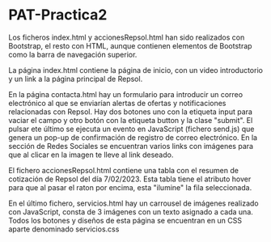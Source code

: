 # PAT-Practica2

Los ficheros index.html y accionesRepsol.html han sido realizados con Bootstrap, el resto con HTML, aunque contienen elementos de Bootstrap como la barra de navegación superior.

La página index.html contiene la página de inicio, con un video introductorio y un link a la página principal de Repsol.

En la página contacta.html hay un formulario para introducir un correo electrónico al que se enviarían alertas de ofertas y notificaciones relacionadas con Repsol. Hay dos botones uno con la etiqueta input para vaciar el campo y otro botón con la etiqueta button y la clase "submit". El pulsar ete último se ejecuta un evento en JavaScript (fichero send.js) que genera un pop-up de confirmación de registro de correo electrónico.
En la sección de Redes Sociales se encuentran varios links con imágenes para que al clicar en la imagen te lleve al link deseado.

El fichero accionesRepsol.html contiene una tabla con el resumen de cotización de Repsol del día 7/02/2023. Esta tabla tiene el atributo hover para que al pasar el raton por encima, esta "ilumine" la fila seleccionada.

En el último fichero, servicios.html hay un carrousel de imágenes realizado con JavaScript, consta de 3 imágenes con un texto asignado a cada una. Todos los botones y diseños de esta página se encuentran en un CSS aparte denominado servicios.css
